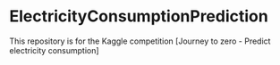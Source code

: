 # ElectricityConsumptionPrediction
This repository is for the Kaggle competition [Journey to zero - Predict electricity consumption]
